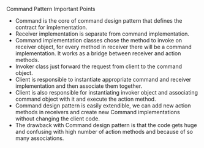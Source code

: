 Command Pattern Important Points
<ul>
<li>Command is the core of command design pattern that defines the contract for implementation.</li>
<li>Receiver implementation is separate from command implementation.</li>
<li>Command implementation classes chose the method to invoke on receiver object, for every method in receiver there will be a command implementation. It works as a bridge between receiver and action methods.</li>
<li>Invoker class just forward the request from client to the command object.</li>
<li>Client is responsible to instantiate appropriate command and receiver implementation and then associate them together.</li>
<li>Client is also responsible for instantiating invoker object and associating command object with it and execute the action method.</li>
<li>Command design pattern is easily extendible, we can add new action methods in receivers and create new Command implementations without changing the client code.</li>
<li>The drawback with Command design pattern is that the code gets huge and confusing with high number of action methods and because of so many associations.</li>
</ul>